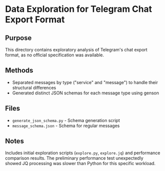 # Data Exploration for Telegram Chat Export Format

## Purpose
This directory contains exploratory analysis of Telegram's chat export format, as no official specification was available.

## Methods
- Separated messages by type ("service" and "message") to handle their structural differences
- Generated distinct JSON schemas for each message type using genson

## Files
- `generate_json_schema.py` - Schema generation script
- `message_schema.json` - Schema for regular messages

## Notes
Includes initial exploration scripts (`explore.py`, `explore.jq`) and performance comparison results. The preliminary performance test unexpectedly showed JQ processing was slower than Python for this specific workload.
